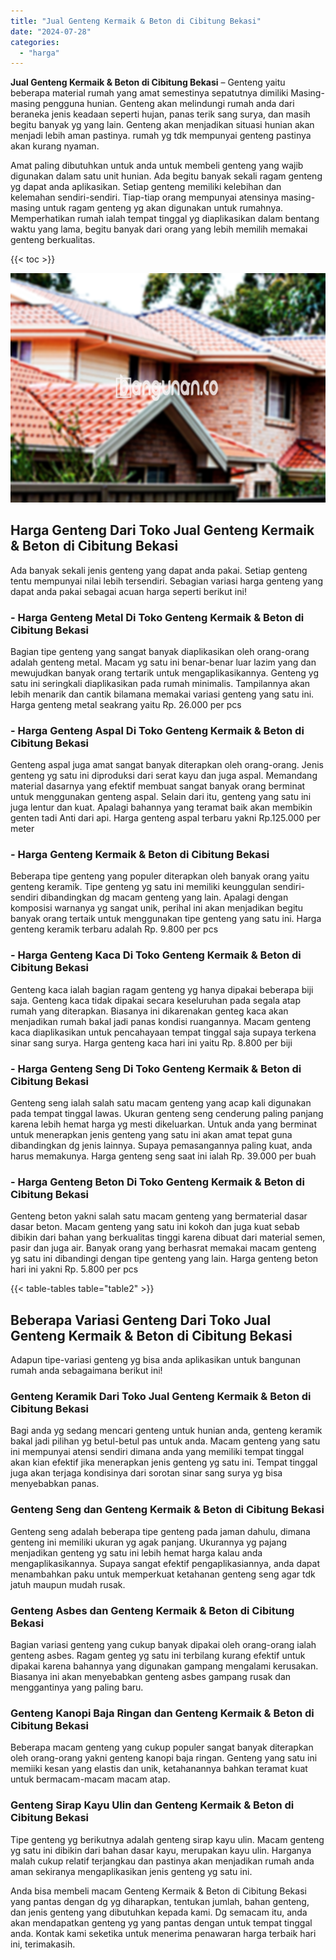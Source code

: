 ```yaml
---
title: "Jual Genteng Kermaik & Beton di Cibitung Bekasi"
date: "2024-07-28"
categories: 
  - "harga"
---
```


**Jual Genteng Kermaik & Beton di Cibitung Bekasi** – Genteng yaitu beberapa material rumah yang amat semestinya sepatutnya dimiliki Masing-masing pengguna hunian. Genteng akan melindungi rumah anda dari beraneka jenis keadaan seperti hujan, panas terik sang surya, dan masih begitu banyak yg yang lain. Genteng akan menjadikan situasi hunian akan menjadi lebih aman pastinya. rumah yg tdk mempunyai genteng pastinya akan kurang nyaman.

Amat paling dibutuhkan untuk anda untuk membeli genteng yang wajib digunakan dalam satu unit hunian. Ada begitu banyak sekali ragam genteng yg dapat anda aplikasikan. Setiap genteng memiliki kelebihan dan kelemahan sendiri-sendiri. Tiap-tiap orang mempunyai atensinya masing-masing untuk ragam genteng yg akan digunakan untuk rumahnya. Memperhatikan rumah ialah tempat tinggal yg diaplikasikan dalam bentang waktu yang lama, begitu banyak dari orang yang lebih memilih memakai genteng berkualitas.

{{< toc >}}

![Jual Genteng Kermaik & Beton di Cibitung Bekasi](/images/genteng-minimalis-murah33.png)

## Harga Genteng Dari Toko Jual Genteng Kermaik & Beton di Cibitung Bekasi

Ada banyak sekali jenis genteng yang dapat anda pakai. Setiap genteng tentu mempunyai nilai lebih tersendiri. Sebagian variasi harga genteng yang dapat anda pakai sebagai acuan harga seperti berikut ini!

### \- Harga Genteng Metal Di Toko Genteng Kermaik & Beton di Cibitung Bekasi

Bagian tipe genteng yang sangat banyak diaplikasikan oleh orang-orang adalah genteng metal. Macam yg satu ini benar-benar luar lazim yang dan mewujudkan banyak orang tertarik untuk mengaplikasikannya. Genteng yg satu ini seringkali diaplikasikan pada rumah minimalis. Tampilannya akan lebih menarik dan cantik bilamana memakai variasi genteng yang satu ini. Harga genteng metal seakrang yaitu Rp. 26.000 per pcs

### \- Harga Genteng Aspal Di Toko Genteng Kermaik & Beton di Cibitung Bekasi

Genteng aspal juga amat sangat banyak diterapkan oleh orang-orang. Jenis genteng yg satu ini diproduksi dari serat kayu dan juga aspal. Memandang material dasarnya yang efektif membuat sangat banyak orang berminat untuk menggunakan genteng aspal. Selain dari itu, genteng yang satu ini juga lentur dan kuat. Apalagi bahannya yang teramat baik akan membikin genten tadi Anti dari api. Harga genteng aspal terbaru yakni Rp.125.000 per meter

### \- Harga Genteng Kermaik & Beton di Cibitung Bekasi

Beberapa tipe genteng yang populer diterapkan oleh banyak orang yaitu genteng keramik. Tipe genteng yg satu ini memiliki keunggulan sendiri-sendiri dibandingkan dg macam genteng yang lain. Apalagi dengan komposisi warnanya yg sangat unik, perihal ini akan menjadikan begitu banyak orang tertaik untuk menggunakan tipe genteng yang satu ini. Harga genteng keramik terbaru adalah Rp. 9.800 per pcs

### \- Harga Genteng Kaca Di Toko Genteng Kermaik & Beton di Cibitung Bekasi

Genteng kaca ialah bagian ragam genteng yg hanya dipakai beberapa biji saja. Genteng kaca tidak dipakai secara keseluruhan pada segala atap rumah yang diterapkan. Biasanya ini dikarenakan genteg kaca akan menjadikan rumah bakal jadi panas kondisi ruangannya. Macam genteng kaca diaplikasikan untuk pencahayaan tempat tinggal saja supaya terkena sinar sang surya. Harga genteng kaca hari ini yaitu Rp. 8.800 per biji

### \- Harga Genteng Seng Di Toko Genteng Kermaik & Beton di Cibitung Bekasi

Genteng seng ialah salah satu macam genteng yang acap kali digunakan pada tempat tinggal lawas. Ukuran genteng seng cenderung paling panjang karena lebih hemat harga yg mesti dikeluarkan. Untuk anda yang berminat untuk menerapkan jenis genteng yang satu ini akan amat tepat guna dibandingkan dg jenis lainnya. Supaya pemasangannya paling kuat, anda harus memakunya. Harga genteng seng saat ini ialah Rp. 39.000 per buah

### \- Harga Genteng Beton Di Toko Genteng Kermaik & Beton di Cibitung Bekasi

Genteng beton yakni salah satu macam genteng yang bermaterial dasar dasar beton. Macam genteng yang satu ini kokoh dan juga kuat sebab dibikin dari bahan yang berkualitas tinggi karena dibuat dari material semen, pasir dan juga air. Banyak orang yang berhasrat memakai macam genteng yg satu ini dibandingi dengan tipe genteng yang lain. Harga genteng beton hari ini yakni Rp. 5.800 per pcs

{{< table-tables table="table2" >}}

## Beberapa Variasi Genteng Dari Toko Jual Genteng Kermaik & Beton di Cibitung Bekasi

Adapun tipe-variasi genteng yg bisa anda aplikasikan untuk bangunan rumah anda sebagaimana berikut ini!

### Genteng Keramik Dari Toko Jual Genteng Kermaik & Beton di Cibitung Bekasi

Bagi anda yg sedang mencari genteng untuk hunian anda, genteng keramik bakal jadi pilihan yg betul-betul pas untuk anda. Macam genteng yang satu ini mempunyai atensi sendiri dimana anda yang memiliki tempat tinggal akan kian efektif jika menerapkan jenis genteng yg satu ini. Tempat tinggal juga akan terjaga kondisinya dari sorotan sinar sang surya yg bisa menyebabkan panas.

### Genteng Seng dan Genteng Kermaik & Beton di Cibitung Bekasi

Genteng seng adalah beberapa tipe genteng pada jaman dahulu, dimana genteng ini memiliki ukuran yg agak panjang. Ukurannya yg pajang menjadikan genteng yg satu ini lebih hemat harga kalau anda mengaplikasikannya. Supaya sangat efektif pengaplikasiannya, anda dapat menambahkan paku untuk memperkuat ketahanan genteng seng agar tdk jatuh maupun mudah rusak.

### Genteng Asbes dan Genteng Kermaik & Beton di Cibitung Bekasi

Bagian variasi genteng yang cukup banyak dipakai oleh orang-orang ialah genteng asbes. Ragam genteg yg satu ini terbilang kurang efektif untuk dipakai karena bahannya yang digunakan gampang mengalami kerusakan. Biasanya ini akan menyebabkan genteng asbes gampang rusak dan menggantinya yang paling baru.

### Genteng Kanopi Baja Ringan dan Genteng Kermaik & Beton di Cibitung Bekasi

Beberapa macam genteng yang cukup populer sangat banyak diterapkan oleh orang-orang yakni genteng kanopi baja ringan. Genteng yang satu ini memiiki kesan yang elastis dan unik, ketahanannya bahkan teramat kuat untuk bermacam-macam macam atap.

### Genteng Sirap Kayu Ulin dan Genteng Kermaik & Beton di Cibitung Bekasi

Tipe genteng yg berikutnya adalah genteng sirap kayu ulin. Macam genteng yg satu ini dibikin dari bahan dasar kayu, merupakan kayu ulin. Harganya malah cukup relatif terjangkau dan pastinya akan menjadikan rumah anda aman sekiranya mengaplikasikan jenis genteng yg satu ini.

Anda bisa membeli macam Genteng Kermaik & Beton di Cibitung Bekasi yang pantas dengan dg yg diharapkan, tentukan jumlah, bahan genteng, dan jenis genteng yang dibutuhkan kepada kami. Dg semacam itu, anda akan mendapatkan genteng yg yang pantas dengan untuk tempat tinggal anda. Kontak kami seketika untuk menerima penawaran harga terbaik hari ini, terimakasih.
